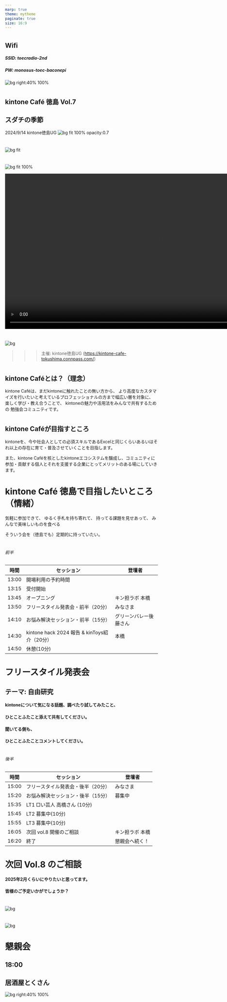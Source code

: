 ```yaml
---
marp: true
theme: mytheme
paginate: true
size: 16:9
---
```

<!-- headingDivider: 1 -->
<!-- - class: normal / blue / green / red / kintone / purple -->
<!-- class: kintone -->

# 
## Wifi
##### SSID: **toecradio-2nd**
##### PW: **monosus-toec-baconepi**

![bg right:40% 100%](img/wifi_toecradio.png)

#
## kintone Café 徳島 Vol.7
## スダチの季節

2024/9/14
kintone徳島UG
![bg fit 100% opacity:0.7](img/テーブル上のスダチ.png)

#
![bg fit](img/里山みらいTOP.png)

#
![bg fit 100%](img/テーブル上のスダチ.png)

<video src="./movie/里山みらい.mp4" width="1024px" controls autoplay></video>

#
![bg](img/cafe_tokushima_vol7.png)

>>> 主催: kintone徳島UG (https://kintone-cafe-tokushima.connpass.com/)

<!-- # 徳島 Vol.6
![bg opacity:1](./img/signboard.jpg) -->

<!-- # kintone Café 徳島
## Vol.7
## 2024/9/14
## kintone徳島UG -->

#


## kintone Caféとは？（理念）
kintone Caféは、まだkintoneに触れたことの無い方から、
より高度なカスタマイズを行いたいと考えているプロフェッショナルの方まで幅広い層を対象に、 
楽しく学び・教え合うことで、
kintoneの魅力や活用法をみんなで共有するための
勉強会コミュニティです。

#

## kintone Caféが目指すところ
kintoneを、今や社会人としての必須スキルであるExcelと同じくらいあるいはそれ以上の存在に育て・普及させていくことを目指します。 

また、kintone Caféを核としたkintoneエコシステムを醸成し、コミュニティに参加・貢献する個人とそれを支援する企業にとってメリットのある場にしていきます。

# kintone Café 徳島で目指したいところ（情緒）

気軽に参加できて、
ゆるく手札を持ち寄れて、
持ってる課題を見せあって、
みんなで美味しいものを食べる

そういう会を（徳島でも）定期的に持っていたい。


#

<!-- class: font-small -->
###### 前半

| 時間  | セッション                                   | 登壇者                 |
| ----- | -------------------------------------------- | ---------------------- |
| 13:00 | 開場利用の予約時間                           |                        |
| 13:15 | 受付開始                                     |                        |
| 13:45 | オープニング                                 | キン担ラボ 本橋        |
| 13:50 | フリースタイル発表会・前半（20分）           | みなさま               |
| 14:10 | お悩み解決セッション・前半（15分）           | グリーンバレー後藤さん |
| 14:30 | kintone hack 2024 報告 & kinToys紹介（20分） | 本橋                   |
| 14:50 | 休憩(10分)                                   |                        |

# フリースタイル発表会
## テーマ: 自由研究
<!-- class: kintone -->

#### kintoneについて気になる話題、調べたり試してみたこと、
#### ひとことふたこと添えて共有してください。
#### 聞いてる側も、
#### ひとことふたことコメントしてください。

#
<!-- class: font-small -->
###### 後半

| 時間  | セッション                         | 登壇者          |
| ----- | ---------------------------------- | --------------- |
| 15:00 | フリースタイル発表会・後半（20分） | みなさま        |
| 15:20 | お悩み解決セッション・後半（15分） | 募集中          |
| 15:35 | LT1 □い芸人 高橋さん (10分)        |                 |
| 15:45 | LT2 募集中(10分)                   |                 |
| 15:55 | LT3 募集中(10分)                   |                 |
| 16:05 | 次回 vol.8 開催のご相談            | キン担ラボ 本橋 |
| 16:20 | 終了                               | 懇親会へ続く！  |




# 次回 Vol.8 のご相談
<!-- class: kintone -->
#### 2025年2月くらいにやりたいと思ってます。
#### 皆様のご予定いかがでしょうか？


#
![bg](img/とくさん.png)

#
![bg](img/map_とくさん.png)

# 懇親会
## 18:00
## 居酒屋とくさん
![bg right:40% 100%](img/QR_とくさん.png)
